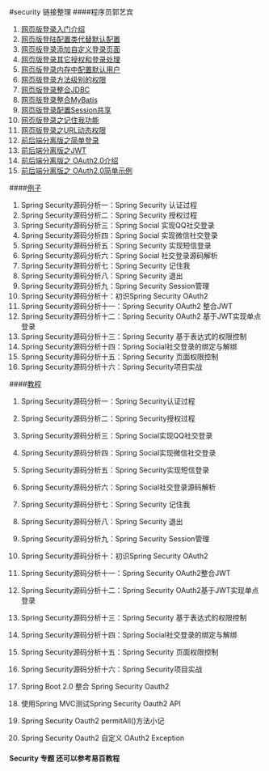 #security 链接整理
####程序员郭艺宾
1. [网页版登录入门介绍](https://www.cnblogs.com/guos/p/11601179.html)
2. [网页版登陆配置类代替默认配置](https://www.cnblogs.com/guos/p/11601259.html)
3. [网页版登录添加自定义登录页面](https://www.cnblogs.com/guos/p/11607260.html)
4. [网页版登录其它授权和登录处理](https://www.cnblogs.com/guos/p/11609575.html)
5. [网页版登录内存中配置默认用户](https://www.cnblogs.com/guos/p/11609625.html)
6. [网页版登录方法级别的权限](https://www.cnblogs.com/guos/p/11609723.html)
7. [网页版登录整合JDBC](https://www.cnblogs.com/guos/p/11609935.html)
8. [网页版登录整合MyBatis](https://www.cnblogs.com/guos/p/11613943.html)
9. [网页版登录配置Session共享](https://www.cnblogs.com/guos/p/11614047.html)
10. [网页版登录之记住我功能](https://www.cnblogs.com/guos/p/11615448.html)
11. [网页版登录之URL动态权限](https://www.cnblogs.com/guos/p/11616868.html)
12. [前后端分离版之简单登录](https://www.cnblogs.com/guos/p/11617243.html)
13. [前后端分离版之JWT](https://www.cnblogs.com/guos/p/11622273.html)
14. [前后端分离版之 OAuth2.0介绍](https://www.cnblogs.com/guos/p/11626608.html)
15. [前后端分离版之 OAuth2.0简单示例](https://www.cnblogs.com/guos/p/11632713.html)

####[例子](https://github.com/longfeizheng/logback)
1. Spring Security源码分析一：Spring Security 认证过程
2. Spring Security源码分析二：Spring Security 授权过程
3. Spring Security源码分析三：Spring Social 实现QQ社交登录
4. Spring Security源码分析四：Spring Social 实现微信社交登录
5. Spring Security源码分析五：Spring Security 实现短信登录
6. Spring Security源码分析六：Spring Social 社交登录源码解析
7. Spring Security源码分析七：Spring Security 记住我
8. Spring Security源码分析八：Spring Security 退出
9. Spring Security源码分析九：Spring Security Session管理
10. Spring Security源码分析十：初识Spring Security OAuth2
11. Spring Security源码分析十一：Spring Security OAuth2 整合JWT
12. Spring Security源码分析十二：Spring Security OAuth2 基于JWT实现单点登录
13. Spring Security源码分析十三：Spring Security 基于表达式的权限控制
14. Spring Security源码分析十四：Spring Social社交登录的绑定与解绑
15. Spring Security源码分析十五：Spring Security 页面权限控制
16. Spring Security源码分析十六：Spring Security项目实战

####[教程](https://niocoder.com/categories/#Security)
1. Spring Security源码分析一：Spring Security认证过程
2. Spring Security源码分析二：Spring Security授权过程

3. Spring Security源码分析三：Spring Social实现QQ社交登录

4. Spring Security源码分析四：Spring Social实现微信社交登录

5. Spring Security源码分析五：Spring Security实现短信登录

6. Spring Security源码分析六：Spring Social社交登录源码解析

7. Spring Security源码分析七：Spring Security 记住我

8. Spring Security源码分析八：Spring Security 退出

9. Spring Security源码分析九：Spring Security Session管理

10. Spring Security源码分析十：初识Spring Security OAuth2

11. Spring Security源码分析十一：Spring Security OAuth2整合JWT

12. Spring Security源码分析十二：Spring Security OAuth2基于JWT实现单点登录


13. Spring Security源码分析十三：Spring Security 基于表达式的权限控制

14. Spring Security源码分析十四：Spring Social社交登录的绑定与解绑

15. Spring Security源码分析十五：Spring Security 页面权限控制

16. Spring Security源码分析十六：Spring Security项目实战

17. Spring Boot 2.0 整合 Spring Security Oauth2

18. 使用Spring MVC测试Spring Security Oauth2 API

19. Spring Security Oauth2 permitAll()方法小记
20. Spring Security Oauth2 自定义 OAuth2 Exception
 
 ####  Security 专题 还可以参考易百教程